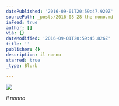 ```yaml
---
datePublished: '2016-09-01T20:59:47.920Z'
sourcePath: _posts/2016-08-28-the-nono.md
inFeed: true
author: []
via: {}
dateModified: '2016-09-01T20:59:45.826Z'
title: ''
publisher: {}
description: il nonno
starred: true
_type: Blurb

---
```

![](https://the-grid-user-content.s3-us-west-2.amazonaws.com/669b4e70-139f-45ca-be7d-5d6bc725b6e7.jpg)

_il nonno_